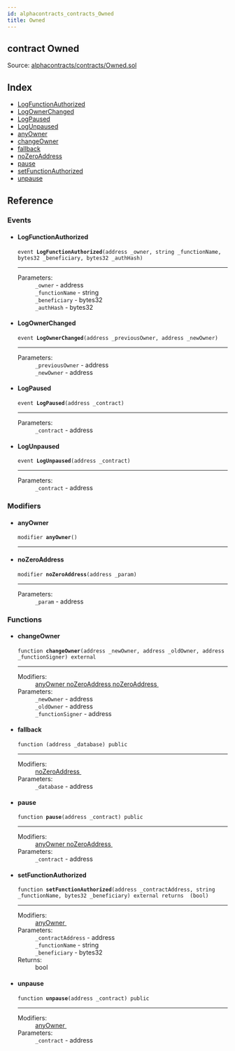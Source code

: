 ```yaml
---
id: alphacontracts_contracts_Owned
title: Owned
---
```


<div class="contract-doc"><div class="contract"><h2 class="contract-header"><span class="contract-kind">contract</span> Owned</h2><div class="source">Source: <a href="https://github.com/MyBitFoundation/MyBit-Network.tech//blob/v0.0.0/contracts/alphacontracts/contracts/Owned.sol" target="_blank">alphacontracts/contracts/Owned.sol</a></div></div><div class="index"><h2>Index</h2><ul><li><a href="alphacontracts_contracts_Owned.html#LogFunctionAuthorized">LogFunctionAuthorized</a></li><li><a href="alphacontracts_contracts_Owned.html#LogOwnerChanged">LogOwnerChanged</a></li><li><a href="alphacontracts_contracts_Owned.html#LogPaused">LogPaused</a></li><li><a href="alphacontracts_contracts_Owned.html#LogUnpaused">LogUnpaused</a></li><li><a href="alphacontracts_contracts_Owned.html#anyOwner">anyOwner</a></li><li><a href="alphacontracts_contracts_Owned.html#changeOwner">changeOwner</a></li><li><a href="alphacontracts_contracts_Owned.html#">fallback</a></li><li><a href="alphacontracts_contracts_Owned.html#noZeroAddress">noZeroAddress</a></li><li><a href="alphacontracts_contracts_Owned.html#pause">pause</a></li><li><a href="alphacontracts_contracts_Owned.html#setFunctionAuthorized">setFunctionAuthorized</a></li><li><a href="alphacontracts_contracts_Owned.html#unpause">unpause</a></li></ul></div><div class="reference"><h2>Reference</h2><div class="events"><h3>Events</h3><ul><li><div class="item event"><span id="LogFunctionAuthorized" class="anchor-marker"></span><h4 class="name">LogFunctionAuthorized</h4><div class="body"><code class="signature">event <strong>LogFunctionAuthorized</strong><span>(address _owner, string _functionName, bytes32 _beneficiary, bytes32 _authHash) </span></code><hr/><dl><dt><span class="label-parameters">Parameters:</span></dt><dd><div><code>_owner</code> - address</div><div><code>_functionName</code> - string</div><div><code>_beneficiary</code> - bytes32</div><div><code>_authHash</code> - bytes32</div></dd></dl></div></div></li><li><div class="item event"><span id="LogOwnerChanged" class="anchor-marker"></span><h4 class="name">LogOwnerChanged</h4><div class="body"><code class="signature">event <strong>LogOwnerChanged</strong><span>(address _previousOwner, address _newOwner) </span></code><hr/><dl><dt><span class="label-parameters">Parameters:</span></dt><dd><div><code>_previousOwner</code> - address</div><div><code>_newOwner</code> - address</div></dd></dl></div></div></li><li><div class="item event"><span id="LogPaused" class="anchor-marker"></span><h4 class="name">LogPaused</h4><div class="body"><code class="signature">event <strong>LogPaused</strong><span>(address _contract) </span></code><hr/><dl><dt><span class="label-parameters">Parameters:</span></dt><dd><div><code>_contract</code> - address</div></dd></dl></div></div></li><li><div class="item event"><span id="LogUnpaused" class="anchor-marker"></span><h4 class="name">LogUnpaused</h4><div class="body"><code class="signature">event <strong>LogUnpaused</strong><span>(address _contract) </span></code><hr/><dl><dt><span class="label-parameters">Parameters:</span></dt><dd><div><code>_contract</code> - address</div></dd></dl></div></div></li></ul></div><div class="modifiers"><h3>Modifiers</h3><ul><li><div class="item modifier"><span id="anyOwner" class="anchor-marker"></span><h4 class="name">anyOwner</h4><div class="body"><code class="signature">modifier <strong>anyOwner</strong><span>() </span></code><hr/></div></div></li><li><div class="item modifier"><span id="noZeroAddress" class="anchor-marker"></span><h4 class="name">noZeroAddress</h4><div class="body"><code class="signature">modifier <strong>noZeroAddress</strong><span>(address _param) </span></code><hr/><dl><dt><span class="label-parameters">Parameters:</span></dt><dd><div><code>_param</code> - address</div></dd></dl></div></div></li></ul></div><div class="functions"><h3>Functions</h3><ul><li><div class="item function"><span id="changeOwner" class="anchor-marker"></span><h4 class="name">changeOwner</h4><div class="body"><code class="signature">function <strong>changeOwner</strong><span>(address _newOwner, address _oldOwner, address _functionSigner) </span><span>external </span></code><hr/><dl><dt><span class="label-modifiers">Modifiers:</span></dt><dd><a href="alphacontracts_contracts_Owned.html#anyOwner">anyOwner </a><a href="alphacontracts_contracts_Owned.html#noZeroAddress">noZeroAddress </a><a href="alphacontracts_contracts_Owned.html#noZeroAddress">noZeroAddress </a></dd><dt><span class="label-parameters">Parameters:</span></dt><dd><div><code>_newOwner</code> - address</div><div><code>_oldOwner</code> - address</div><div><code>_functionSigner</code> - address</div></dd></dl></div></div></li><li><div class="item function"><span id="fallback" class="anchor-marker"></span><h4 class="name">fallback</h4><div class="body"><code class="signature">function <strong></strong><span>(address _database) </span><span>public </span></code><hr/><dl><dt><span class="label-modifiers">Modifiers:</span></dt><dd><a href="alphacontracts_contracts_Owned.html#noZeroAddress">noZeroAddress </a></dd><dt><span class="label-parameters">Parameters:</span></dt><dd><div><code>_database</code> - address</div></dd></dl></div></div></li><li><div class="item function"><span id="pause" class="anchor-marker"></span><h4 class="name">pause</h4><div class="body"><code class="signature">function <strong>pause</strong><span>(address _contract) </span><span>public </span></code><hr/><dl><dt><span class="label-modifiers">Modifiers:</span></dt><dd><a href="alphacontracts_contracts_Owned.html#anyOwner">anyOwner </a><a href="alphacontracts_contracts_Owned.html#noZeroAddress">noZeroAddress </a></dd><dt><span class="label-parameters">Parameters:</span></dt><dd><div><code>_contract</code> - address</div></dd></dl></div></div></li><li><div class="item function"><span id="setFunctionAuthorized" class="anchor-marker"></span><h4 class="name">setFunctionAuthorized</h4><div class="body"><code class="signature">function <strong>setFunctionAuthorized</strong><span>(address _contractAddress, string _functionName, bytes32 _beneficiary) </span><span>external </span><span>returns  (bool) </span></code><hr/><dl><dt><span class="label-modifiers">Modifiers:</span></dt><dd><a href="alphacontracts_contracts_Owned.html#anyOwner">anyOwner </a></dd><dt><span class="label-parameters">Parameters:</span></dt><dd><div><code>_contractAddress</code> - address</div><div><code>_functionName</code> - string</div><div><code>_beneficiary</code> - bytes32</div></dd><dt><span class="label-return">Returns:</span></dt><dd>bool</dd></dl></div></div></li><li><div class="item function"><span id="unpause" class="anchor-marker"></span><h4 class="name">unpause</h4><div class="body"><code class="signature">function <strong>unpause</strong><span>(address _contract) </span><span>public </span></code><hr/><dl><dt><span class="label-modifiers">Modifiers:</span></dt><dd><a href="alphacontracts_contracts_Owned.html#anyOwner">anyOwner </a></dd><dt><span class="label-parameters">Parameters:</span></dt><dd><div><code>_contract</code> - address</div></dd></dl></div></div></li></ul></div></div></div>
